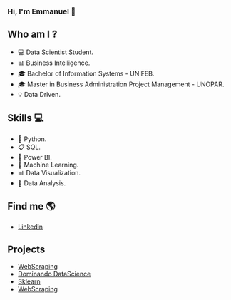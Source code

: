 ### Hi, I'm Emmanuel 👋


## Who am I ?
- 💻 Data Scientist Student.
- 📊 Business Intelligence.
- 🎓 Bachelor of Information Systems - UNIFEB.
- 🎓 Master in Business Administration Project Management - UNOPAR.
- 💡 Data Driven.


## Skills 💻
- 🐍 Python.
- 📋 SQL.
- 🧮 Power BI.
- 🔮 Machine Learning.
- 📊 Data Visualization.
- 🎲 Data Analysis.


## Find me  🌎
- [Linkedin](https://www.linkedin.com/in/emmanuel-orestes-torres-038a5869/)


## Projects 


- [WebScraping](https://github.com/eotorres/Agro_arrobaboi)
- [Dominando DataScience](https://github.com/eotorres/Dominando_datascience)
- [Sklearn](https://github.com/eotorres/Previsao_vendas_sklearn/tree/main)
- [WebScraping](https://github.com/eotorres/Scraping_Moedas)

